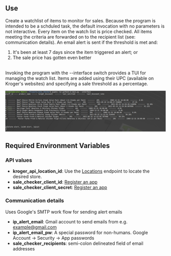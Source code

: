 <h2>Use</h2>
Create a watchlist of items to monitor for sales. Because the program is intended to be a schduled task, the default
invocation with no parameters is not interactive. Every item on the watch list is price checked. All items meeting
the criteria are forwarded on to the recipient list (see: communication details). An email alert is sent if
the threshold is met and: 

1) It's been at least 7 days since the item triggered an alert; or 
2) The sale price has gotten even better
<br><br>

Invoking the program with the --interface switch provides a TUI for managing the watch list. Items are added using
their UPC (available on Kroger's websites) and specifying a sale threshold as a percentage. 

![screenshot](./other/sale_checker.png)

<h2>Required Environment Variables</h2>

<h3>API values</h3>

* <b>kroger_api_location_id</b>: Use the [Locations](https://developer.kroger.com/reference/#tag/Locations) endpoint to locate the desired store.
* <b>sale_checker_client_id</b>: [Register an app](https://developer.kroger.com/)
* <b>sale_checker_client_secret</b>: [Register an app](https://developer.kroger.com/)

<h3>Communication details</h3>
Uses Google's SMTP work flow for sending alert emails

* <b>ip_alert_email</b>: Gmail account to send emails from e.g. example@gmail.com
* <b>ip_alert_email_pw</b>: A special password for non-humans.  Google Account -> Security -> App passwords
* <b>sale_checker_recipients</b>: semi-colon delineated field of email addresses
